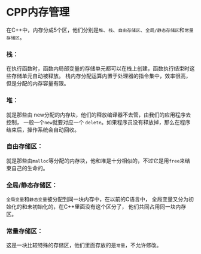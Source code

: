 # CPP内存管理

在C++中，内存分成5个区，他们分别是`堆`、`栈`、`自由存储区`、`全局/静态存储区`和`常量存储区`。
### 栈：
在执行函数时，函数内局部变量的存储单元都可以在栈上创建，函数执行结束时这些存储单元自动被释放。
栈内存分配运算内置于处理器的指令集中，效率很高，但是分配的内存容量有限。

### 堆：
就是那些由 new分配的内存块，他们的释放编译器不去管，由我们的应用程序去控制，
一般一个`new`就要对应一个 `delete`。如果程序员没有释放掉，那么在程序结束后，操作系统会自动回收。

### 自由存储区：
就是那些由`malloc`等分配的内存块，他和堆是十分相似的，不过它是用`free`来结束自己的生命的。


### 全局/静态存储区：
`全局变量`和`静态变量`被分配到同一块内存中，在以前的C语言中，
全局变量又分为初始化的和未初始化的，在C++里面没有这个区分了， 他们共同占用同一块内存区。


### 常量存储区：
这是一块比较特殊的存储区，他们里面存放的是`常量`，不允许修改。



